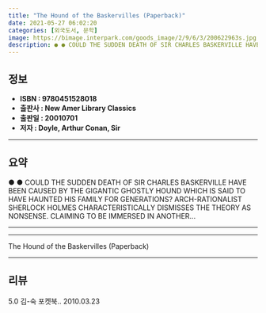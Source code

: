 ```yaml
---
title: "The Hound of the Baskervilles (Paperback)"
date: 2021-05-27 06:02:20
categories: [외국도서, 문학]
image: https://bimage.interpark.com/goods_image/2/9/6/3/200622963s.jpg
description: ● ● COULD THE SUDDEN DEATH OF SIR CHARLES BASKERVILLE HAVE BEEN CAUSED BY THE GIGANTIC GHOSTLY HOUND WHICH IS SAID TO HAVE HAUNTED HIS FAMILY FOR GENERATIONS?
---
```


## **정보**

- **ISBN : 9780451528018**
- **출판사 : New Amer Library Classics**
- **출판일 : 20010701**
- **저자 : Doyle, Arthur Conan, Sir**

------



## **요약**

●  ●  COULD THE SUDDEN DEATH OF SIR CHARLES BASKERVILLE HAVE BEEN CAUSED BY THE GIGANTIC GHOSTLY HOUND WHICH IS SAID TO HAVE HAUNTED HIS FAMILY FOR GENERATIONS? ARCH-RATIONALIST SHERLOCK HOLMES CHARACTERISTICALLY DISMISSES THE THEORY AS NONSENSE. CLAIMING TO BE IMMERSED IN ANOTHER... 

------



------


The Hound of the Baskervilles (Paperback) 

------


## **리뷰** 

5.0 김-숙 포켓북.. 2010.03.23 <br/>